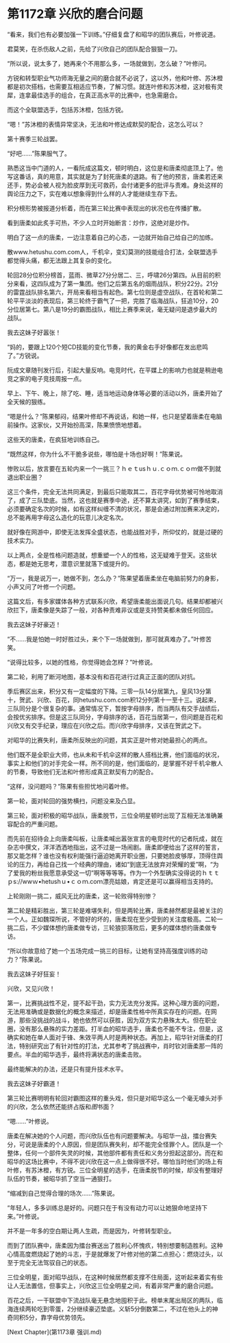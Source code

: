 # 第1172章 兴欣的磨合问题

“看来，我们也有必要加强一下训练。”仔细复盘了和昭华的团队赛后，叶修说道。

君莫笑，在杀伤敌人之前，先给了兴欣自己的团队配合狠狠一刀。

“所以说，说太多了，她再来个不用那么多，一场就做到，怎么破？”叶修问。

方锐和转型职业气功师海无量之间的磨合就不必说了，这以外，他和叶修、苏沐橙都是初次搭档，也需要互相适应节奏，了解习惯。就连叶修和苏沐橙，这对极有灵犀，连拿最佳选手的组合，在真正高水平的比赛中，也急需磨合。

而这个全联盟选手，包括苏沐橙，包括方锐。

“嗯！”苏沐橙的表情异常坚决，无法和叶修达成默契的配合，这怎么可以？

第十赛季三轮战罢。

“好吧……”陈果服气了。

熟悉这当中门道的人，一看阮成这篇文，顿时明白，这位是和唐柔彻底顶上了。他写这番话，真的用意，其实就是为了封死唐柔的退路。有了他的预言，唐柔若还来还手，势必会被人视为脸皮厚到无可救药，会付诸更多的批评与责难。身处这样的舆论压力之下，实在难以想象得到什么样的人才能继续生存下去。

积分榜形势被报道分析着，而在第三轮比赛中表现出的状况也在传播扩散。

看到唐柔如此炙手可热，不少人立时开始断言：炒作，这绝对是炒作。

明白了这一点的唐柔，一边注意着自己的心态，一边就开始自己给自己的加练。

散www.hetushu.com.com人，千机伞，变幻莫测的技能组合打法，全联盟选手都觉得头痛，都无法跟上其复杂的变化。

轮回28分位积分榜首，蓝雨、微草27分分居二、三，呼啸26分第四。从目前的积分来看，这四队成为了第一集团。他们之后第五名的烟雨战队，积分22分。21分的雷霆战队排名第六，开局来看相当有起色。第七位则是虚空战队，在首轮和第二轮平平淡淡的表现后，第三轮终于霸气了一把，完胜了临海战队，狂追10分，20分位居第七。第八是19分的霸图战队，相比上赛季来说，毫无疑问是退步最大的战队。

我去这妹子好嚣张！

“妈的，要跟上120个短CD技能的变化节奏，我的黄金右手好像都在发出悲鸣了。”方锐说。

阮成文章随刊发行后，引起大量反响。电竞时代，在平媒上的影响力也就是稍逊电竞之家的电子竞技周报一点。

早上、下午、晚上，除了吃、睡，适当地运动身体等必要的活动以外，唐柔开始了全天候的狠练。

“嗯是什么？”陈果郁闷，结果叶修却不再说话，和她一样，也只是望着唐柔在电脑前操作。这家伙，又开始扮高深，陈果愤愤地想着。

这些天的唐柔，在疯狂地训练自己。

“既然这样，你为什么不干脆多说些，哪怕是十场也好啊！”陈果说。

惨败以后，放言要在五轮内来一个一挑三？ｈｅｔusｈｕ.ｃｏｍ.ｃｏｍ做不到就退出职业圈？

这三个条件，完全无法共同满足，到最后只能取其二，百花字母优势被可怜地取消了，成了三队垫底。当然，这也就是赛季中途，还不算太讲究，如到了赛季结束，必须要确定名次的时候，如有这样纠缠不清的状况，那是会通过附加赛来决定的，总不能再用字母这么造化的玩意儿决定名次。

就好像在网游中，即使无法发挥全盛状态，也能战胜对手，所仰仗的，就是过硬的技术实力。

以上两点，全是性格问题造就，想重塑一个人的性格，这无疑难于登天。这些状态，都是她无思考，潜意识里就落下或提升的。

“万一，我是说万一，她做不到，怎么办？”陈果望着唐柔坐在电脑前努力的身影，小声又问了叶修一个问题。

这篇文后，有多家媒体各种方式联系兴欣，希望唐柔能出面说几句。结果却都被兴欣拦下，唐柔像是失踪了一般，对各种责难非议或是支持赞美都未做任何回应。

我去这妹子好豪迈！

“不……我是怕她一时好胜过头，来个下一场就做到，那可就真难办了。”叶修苦笑。

“说得比较多，以她的性格，你觉得她会怎样？”叶修说。

第二轮，利用了断河地图，基本没有和百花进行过真正正面的团队对抗。

季后赛区出来，积分又有一定幅度的下降。三零一队14分居第九，皇风13分第十，贺武、兴欣、百花，同hetushu.com.com积12分列第十一至十三。说起来，三队同分是个很复杂的事。通常情况下，暂按字母排序，而当两队有交手战绩后，会按优劣排序。但是这三队同分，字母排序的话，百花当居第一，但问题是百花和兴欣又有交手纪录，理应在兴欣之后。而兴欣字母排序，又该在贺武之下。

对昭华的比赛失利，唐柔所反映出的问题，其实正是叶修对她最担心的两点。

他们既不是全职业大师，也从未和千机伞这样的散人搭档比赛，他们面临的状况，事实上和他们的对手完全一样。所不同的是，他们面临的，是掌握不好千机伞散人的节奏，导致他们无法和叶修形成真正默契有力的配合。

“这样，没问题吗？”陈果有些担忧地问着叶修。

第一轮，面对轮回的强势横扫，问题没来及凸显。

第三轮，面对积极的昭华战队，唐柔脱节，三位全明星顿时出现了互相无法准确兼容配合的严重问题。

而先前在招待会上向唐柔叫板，让唐柔喊出嚣张宣言的电竞时代的记者阮成，就在杂志中撰文，洋洋洒洒地指出，这不过是一场闹剧。唐柔即便给出了这样的誓言，那又能怎样？谁也没有权利能强行逼迫她离开职业圈，只要她脸皮够厚，顶得住舆论的压力，再给自己找一个经典的理由，诸如“到底无法放弃对荣耀的爱”啊，“为了爱我的粉丝我愿意承受这一切”啊等等等等。作为一个外型确实没得说的ｈｔｔｐs://wwｗ•hetushｕ•ｃｏｍ.coｍ漂亮姑娘，肯定还是可以赢得相当支持的。

上轮刚刚一挑二，威风无比的唐柔，这一轮败得特别惨？

第二轮是精彩胜出，第三轮是难堪失利，但是两轮比赛，唐柔赫然都是最被关注的一个人。正如魏琛所说，不管好的坏的，唐柔现在至少受到的关注度极高。二轮一挑二后，不少媒体想约唐柔做专访，三轮狼狈落败后，更多的媒体想约唐柔做专访。

“所以你故意给了她一个五场完成一挑三的目标，让她有坚持高强度训练的动力？”陈果说。

我去这妹子好狂妄！

兴欣，又见兴欣！

第一，比赛挑战性不足，提不起干劲，实力无法充分发挥。这种心理方面的问题，无法用准确或是数据化的概念来描述，却是唐柔性格中所真实存在的问题。在网游，那些没挑战的战斗，她也依然可以获胜，因为双方实力悬殊太大。但在职业圈，没有那么悬殊的实力差距。打半血的昭华选手，唐柔也不能不专注，但是，这确实和她在单人面对于锋、朱效平两人时是两种状态。再加上，昭华针对唐柔的打法，特别研究出了有针对性的打法，尤其参考了挑战赛中，肖时钦对唐柔那一阵的要点。半血的昭华选手，最终将满状态的唐柔击败。

最终能解决的办法，还是只有提升技术水平。

我去这妹子好霸道！

第三轮比赛明明有轮回对霸图这样的重头戏，但只是对昭华这么一个毫无噱头对手的兴欣，怎么依然还能挤占版和*图*书面？

“嗯……”叶修说。

唐柔在解决她的个人问题，而兴欣队伍也有问题要解决。与昭华一战，擂台赛失分，可说是唐柔的个人原因，但是团队赛失利，却不能完全怪罪个人。团队是一个整体，任何一个部件失灵的时候，其他部件都有责任和义务分担起这部分。而在和昭华的这场比赛中，不得不说兴欣在这一点上做得很不好。哪怕当时他们的场上有叶修，有苏沐橙，有方锐。三位全明星的选手，在唐柔脱节的时候，却没有整理好队伍的节奏，被昭华抓了空当一通狠打。

“缩减到自己觉得合理的场次……”陈果说。

“年轻人，多多训练总是好的。问题只在于有没有动力可以让她狠命地坚持下来。”叶修说。

并不是一年多的空白期让两人生疏，而是因为，叶修转型职业。

而到了团队赛中，唐柔因为擂台赛送出了胜利心怀愧疚，特别想要制造胜利。这种心情高度燃烧起了她的斗志，于是就爆发了叶修对他的第二点担心：燃烧过头，以至于完全无法驾驭自己的状态。

三位全明星，面对昭华战队，在这种时候居然都支撑不住局面，这听起来着实有些让人无法置信，但事实上，兴欣这三位全明星之间，有着非常严重的磨合问题。

百花之后，一干联盟中下流战队毫无悬念地囤积于此。榜单末尾出局区的两队，临海连续两轮吃到零蛋，2分继续豪迈垫底。义斩5分倒数第二，不过在他头上的神奇同积5分，靠字母优势领先。



[Next Chapter](第1173章 强训.md)